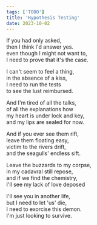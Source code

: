 ```yaml
---
tags: ['TODO']
title: 'Hypothesis Testing'
date: 2023-10-02
---
```


If you had only asked,  
then I think I'd answer yes.  
even though I might not want to,  
I need to prove that it's the case.

I can't seem to feel a thing,  
in the absence of a kiss,  
I need to run the tests  
to see the lust reimbursed.

And I'm tired of all the talks,  
of all the explanations how  
my heart is under lock and key,  
and my lips are sealed for now.

And if you ever see them rift,  
leave them floating easy,  
victim to the rivers drift,  
and the seagulls' endless sift.

Leave the buzzards to my corpse,  
in my cadavral still repose,  
and if we find the chemistry,  
I'll see my lack of love deposed

I'll see you in another life,  
but I need to let 'us' die,  
I need to exorcise this demon.  
I'm just looking to survive.

